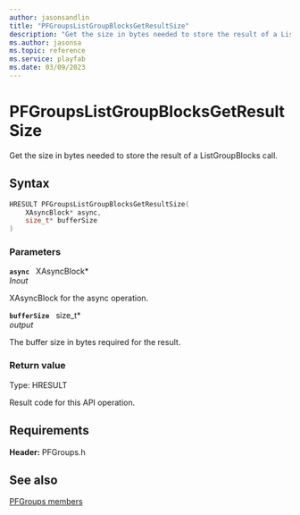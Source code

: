 ```yaml
---
author: jasonsandlin
title: "PFGroupsListGroupBlocksGetResultSize"
description: "Get the size in bytes needed to store the result of a ListGroupBlocks call."
ms.author: jasonsa
ms.topic: reference
ms.service: playfab
ms.date: 03/09/2023
---
```


# PFGroupsListGroupBlocksGetResultSize  

Get the size in bytes needed to store the result of a ListGroupBlocks call.  

## Syntax  
  
```cpp
HRESULT PFGroupsListGroupBlocksGetResultSize(  
    XAsyncBlock* async,  
    size_t* bufferSize  
)  
```  
  
### Parameters  
  
**`async`** &nbsp; XAsyncBlock*  
*_Inout_*  
  
XAsyncBlock for the async operation.  
  
**`bufferSize`** &nbsp; size_t*  
*output*  
  
The buffer size in bytes required for the result.  
  
  
### Return value
Type: HRESULT
  
Result code for this API operation.
  
  
## Requirements  
  
**Header:** PFGroups.h
  
## See also  
[PFGroups members](../pfgroups_members.md)  

  
  
